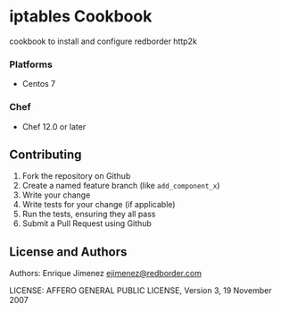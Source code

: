 # iptables Cookbook

cookbook to install and configure redborder http2k

### Platforms

- Centos 7

### Chef

- Chef 12.0 or later

## Contributing

1. Fork the repository on Github
2. Create a named feature branch (like `add_component_x`)
3. Write your change
4. Write tests for your change (if applicable)
5. Run the tests, ensuring they all pass
6. Submit a Pull Request using Github

## License and Authors

Authors: Enrique Jimenez <ejimenez@redborder.com>

LICENSE: AFFERO GENERAL PUBLIC LICENSE, Version 3, 19 November 2007
